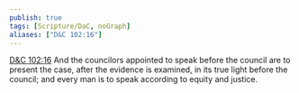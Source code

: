 ```yaml
---
publish: true
tags: [Scripture/DaC, noGraph]
aliases: ["D&C 102:16"]
---
```

[D&C 102:16](https://churchofjesuschrist.org/study/scriptures/dc-testament/dc/102?lang=eng&id=p16#p16) And the councilors appointed to speak before the council are to present the case, after the evidence is examined, in its true light before the council; and every man is to speak according to equity and justice.
